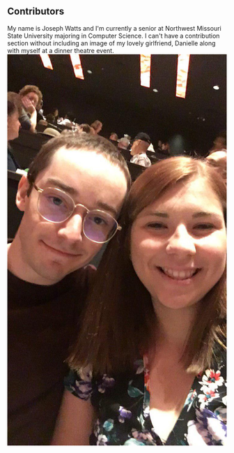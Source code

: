 

## Contributors
My name is Joseph Watts and I'm currently a senior at Northwest Missouri State University majoring in Computer Science. 
I can't have a contribution section without including an image of my lovely girlfriend, Danielle along with myself at a dinner theatre event.
![!dinner theater picture!](resources/images/dinnerTheaterPhoto.jpg)
